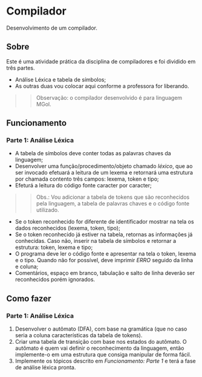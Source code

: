 # Compilador
Desenvolvimento de um compilador.


## Sobre
Este é uma atividade prática da disciplina de compiladores e foi dividido em três partes.
* Análise Léxica e tabela de símbolos;
* As outras duas vou colocar aqui conforme a professora for liberando.

>> Observação: o compilador desenvolvido é para linguagem MGol.

## Funcionamento
### Parte 1: Análise Léxica
* A tabela de símbolos deve conter todas as palavras chaves da linguagem;
* Desenvolver uma função/procedimento/objeto chamado *léxico*, que ao ser invocado efetuará a leitura de um lexema e retornará uma estrutura por chamada contento três campos: lexema, token e tipo;
* Efeturá a leitura do código fonte caracter por caracter;
>> Obs.: Vou adicionar a tabela de tokens que são reconhecidos pela linguagem, a tabela de palavras chaves e o código fonte utilizado.
* Se o token reconhecido for diferente de identificador mostrar na tela os dados reconhecidos (lexema, token, tipo);
* Se o token reconhecido já estiver na tabela, retornas as informações já conhecidas. Caso não, inserir na tabela de símbolos e retornar a estrutura: token, lexema e tipo;
* O programa deve ler o código fonte e apresentar na tela o token, lexema e o tipo. Quando não for possível, deve imprimir *ERRO* seguido da linha e coluna;
* Comentários, espaço em branco, tabulação e salto de linha deverão ser reconhecidos porém ignorados.

## Como fazer
### Parte 1: Análise Léxica
1. Desenvolver o autômato (DFA), com base na gramática (que no caso seria a coluna características da tabela de tokens).
2. Criar uma tabela de transição com base nos estados do autômato. O autômato é quem vai definir o reconhecimento da linguagem, então implemente-o em uma estrutura que consiga manipular de forma fácil.
3. Implemente os tópicos descrito em *Funcionamento: Parte 1* e terá a fase de análise léxica pronta.
